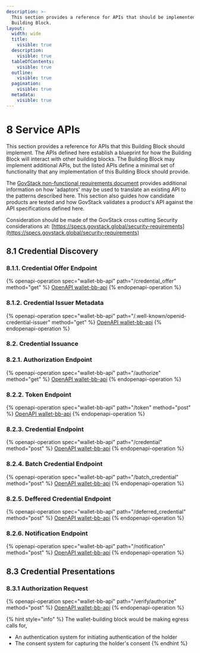 ```yaml
---
description: >-
  This section provides a reference for APIs that should be implemented by this
  Building Block.
layout:
  width: wide
  title:
    visible: true
  description:
    visible: true
  tableOfContents:
    visible: true
  outline:
    visible: true
  pagination:
    visible: true
  metadata:
    visible: true
---
```


# 8 Service APIs

This section provides a reference for APIs that this Building Block should implement. The APIs defined here establish a blueprint for how the Building Block will interact with other building blocks. The Building Block may implement additional APIs, but the listed APIs define a minimal set of functionality that any implementation of this Building Block should provide.

The [GovStack non-functional requirements document](https://govstack.gitbook.io/specification/architecture-and-nonfunctional-requirements/6-onboarding) provides additional information on how 'adaptors' may be used to translate an existing API to the patterns described here. This section also guides how candidate products are tested and how GovStack validates a product's API against the API specifications defined here.



Consideration should be made of the GovStack cross cutting Security considerations at: [https://specs.govstack.global/security-requirements](https://specs.govstack.global/security-requirements)

## 8.1 Credential Discovery

### 8.1.1. Credential Offer Endpoint

{% openapi-operation spec="wallet-bb-api" path="/credential_offer" method="get" %}
[OpenAPI wallet-bb-api](https://raw.githubusercontent.com/GovStackWorkingGroup/bb-wallet/refs/heads/main/spec/.gitbook/assets/wallet-bb.yaml)
{% endopenapi-operation %}

### 8.1.2. Credential Issuer Metadata

{% openapi-operation spec="wallet-bb-api" path="/.well-known/openid-credential-issuer" method="get" %}
[OpenAPI wallet-bb-api](https://raw.githubusercontent.com/GovStackWorkingGroup/bb-wallet/refs/heads/main/spec/.gitbook/assets/wallet-bb.yaml)
{% endopenapi-operation %}

### 8.2. Credential Issuance

### 8.2.1. Authorization Endpoint

{% openapi-operation spec="wallet-bb-api" path="/authorize" method="get" %}
[OpenAPI wallet-bb-api](https://raw.githubusercontent.com/GovStackWorkingGroup/bb-wallet/refs/heads/main/spec/.gitbook/assets/wallet-bb.yaml)
{% endopenapi-operation %}

### 8.2.2. Token Endpoint

{% openapi-operation spec="wallet-bb-api" path="/token" method="post" %}
[OpenAPI wallet-bb-api](https://raw.githubusercontent.com/GovStackWorkingGroup/bb-wallet/refs/heads/main/spec/.gitbook/assets/wallet-bb.yaml)
{% endopenapi-operation %}

### 8.2.3. Credential Endpoint

{% openapi-operation spec="wallet-bb-api" path="/credential" method="post" %}
[OpenAPI wallet-bb-api](https://raw.githubusercontent.com/GovStackWorkingGroup/bb-wallet/refs/heads/main/spec/.gitbook/assets/wallet-bb.yaml)
{% endopenapi-operation %}

### 8.2.4. Batch Credential Endpoint

{% openapi-operation spec="wallet-bb-api" path="/batch_credential" method="post" %}
[OpenAPI wallet-bb-api](https://raw.githubusercontent.com/GovStackWorkingGroup/bb-wallet/refs/heads/main/spec/.gitbook/assets/wallet-bb.yaml)
{% endopenapi-operation %}

### 8.2.5. Deffered Credential Endpoint

{% openapi-operation spec="wallet-bb-api" path="/deferred_credential" method="post" %}
[OpenAPI wallet-bb-api](https://raw.githubusercontent.com/GovStackWorkingGroup/bb-wallet/refs/heads/main/spec/.gitbook/assets/wallet-bb.yaml)
{% endopenapi-operation %}

### 8.2.6. Notification Endpoint

{% openapi-operation spec="wallet-bb-api" path="/notification" method="post" %}
[OpenAPI wallet-bb-api](https://raw.githubusercontent.com/GovStackWorkingGroup/bb-wallet/refs/heads/main/spec/.gitbook/assets/wallet-bb.yaml)
{% endopenapi-operation %}

## 8.3 Credential Presentations

### 8.3.1 Authorization Request



{% openapi-operation spec="wallet-bb-api" path="/verify/authorize" method="post" %}
[OpenAPI wallet-bb-api](https://raw.githubusercontent.com/GovStackWorkingGroup/bb-wallet/refs/heads/main/spec/.gitbook/assets/wallet-bb.yaml)
{% endopenapi-operation %}

{% hint style="info" %}
The wallet-building block would be making egress calls for,

* An authentication system for initiating authentication of the holder
* The consent system for capturing the holder's consent
{% endhint %}
